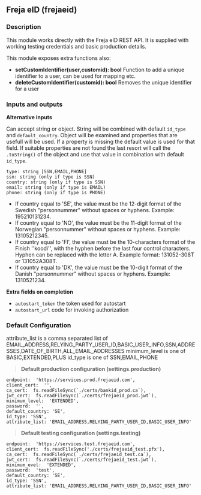 ## Freja eID (frejaeid)

### Description
This module works directly with the Freja eID REST API.
It is supplied with working testing credentials and basic production details.

This module exposes extra functions also:
- **setCustomIdentifier(user,customid): bool** Function to add a unique identifier to a user, can be used for mapping etc.
- **deleteCustomIdentifier(customid): bool** Removes the unique identifier for a user

### Inputs and outputs

**Alternative inputs**

Can accept string or object. String will be combined with default `id_type` and `default_country`. Object will be examined and properties that are usefull will be used. If a property is missing the default value is used for that field. If suitable properties are not found the last resort will call the `.toString()` of the object and use that value in combination with default `id_type`.
```
type: string [SSN,EMAIL,PHONE]
ssn: string (only if type is SSN)
country: string (only if type is SSN)
email: string (only if type is EMAIL)
phone: string (only if type is PHONE)
```

* If country equal to 'SE', the value must be the 12-digit format of the Swedish "personnummer" without spaces or hyphens. Example: 195210131234.
* If country equal to 'NO', the value must be the 11-digit format of the Norwegian "personnummer" without spaces or hyphens. Example: 13105212345.
* If country equal to 'FI', the value must be the 10-characters format of the Finish ''koodi'', with the hyphen before the last four control characters. Hyphen can be replaced with the letter A. Example format: 131052-308T or 131052A308T.
* If country equal to 'DK', the value must be the 10-digit format of the Danish "personnummer" without spaces or hyphens. Example: 1310521234.

**Extra fields on completion**
* `autostart_token` the token used for autostart
* `autostart_url` code for invoking authorization

### Default Configuration
attribute_list is a comma separated list of EMAIL_ADDRESS,RELYING_PARTY_USER_ID,BASIC_USER_INFO,SSN,ADDRESSES,DATE_OF_BIRTH,ALL_EMAIL_ADDRESSES
minimum_level is one of BASIC,EXTENDED,PLUS
id_type is one of SSN,EMAIL,PHONE
>**Default production configuration (settings.production)**
```
endpoint:  'https://services.prod.frejaeid.com',
client_cert:  '',
ca_cert:  fs.readFileSync(`./certs/bankid_prod.ca`),
jwt_cert:  fs.readFileSync(`./certs/frejaeid_prod.jwt`),
minimum_level:  'EXTENDED',
password:  '',
default_country: 'SE',
id_type: 'SSN',
attribute_list: 'EMAIL_ADDRESS,RELYING_PARTY_USER_ID,BASIC_USER_INFO'        
```
>**Default testing configuration (settings.testing)**
```
endpoint:  'https://services.test.frejaeid.com',
client_cert:  fs.readFileSync('./certs/frejaeid_test.pfx'),
ca_cert:  fs.readFileSync(`./certs/frejaeid_test.ca`),
jwt_cert:  fs.readFileSync(`./certs/frejaeid_test.jwt`),
minimum_evel:  'EXTENDED',
password:  'test',
default_country: 'SE',
id_type: 'SSN',
attribute_list: 'EMAIL_ADDRESS,RELYING_PARTY_USER_ID,BASIC_USER_INFO'        
```